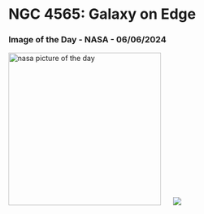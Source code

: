 # NGC 4565: Galaxy on Edge
### Image of the Day - NASA - 06/06/2024
<img src="https://apod.nasa.gov/apod/image/2406/278_lorand_fenyes_ngc4565_1024.jpg" alt="nasa picture of the day" width="300"/>&nbsp; &nbsp; &nbsp; <img src="https://github-readme-streak-stats.herokuapp.com/?user=tempo-riz&theme=highcontrast" >



  
 
 
 
 
 
 
 
 
 
 
 
 
 
 
 
 
